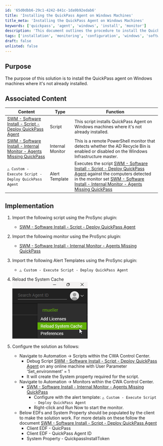 ```yaml
---
id: '65d0dbb6-29c1-4242-841c-1da9b92edab6'
title: 'Installing the QuickPass Agent on Windows Machines'
title_meta: 'Installing the QuickPass Agent on Windows Machines'
keywords: ['quickpass', 'agent', 'windows', 'install', 'monitor']
description: 'This document outlines the procedure to install the QuickPass agent on Windows machines where it is not already installed. It includes associated content, implementation steps, and configuration details necessary for successful deployment.'
tags: ['installation', 'monitoring', 'configuration', 'windows', 'software']
draft: false
unlisted: false
---
```

## Purpose

The purpose of this solution is to install the QuickPass agent on Windows machines where it's not already installed.

## Associated Content

| Content                                                                                               | Type           | Function                                                                                                                   |
|-------------------------------------------------------------------------------------------------------|----------------|---------------------------------------------------------------------------------------------------------------------------|
| [SWM - Software Install - Script - Deploy QuickPass Agent](https://proval.itglue.com/DOC-5078775-14875677) | Script         | This script installs QuickPass Agent on Windows machines where it's not already installed.                               |
| [SWM - Software Install - Internal Monitor - Agents Missing QuickPass](https://proval.itglue.com/DOC-7339781-14875676) | Internal Monitor | This is a remote PowerShell monitor that detects whether the AD Recycle Bin is enabled or disabled on the Windows Infrastructure master. |
| `△ Custom - Execute Script - Deploy QuickPass Agent`                                               | Alert Template | Executes the script [SWM - Software Install - Script - Deploy QuickPass Agent](https://proval.itglue.com/DOC-5078775-14875677) against the computers detected in the monitor set [SWM - Software Install - Internal Monitor - Agents Missing QuickPass](https://proval.itglue.com/DOC-7339781-14875676) |

## Implementation

1. Import the following script using the ProSync plugin:
   - [SWM - Software Install - Script - Deploy QuickPass Agent](https://proval.itglue.com/DOC-5078775-14875677)

2. Import the following monitor using the ProSync plugin:
   - [SWM - Software Install - Internal Monitor - Agents Missing QuickPass](https://proval.itglue.com/DOC-7339781-14875676)

3. Import the following Alert Templates using the ProSync plugin:
   - `△ Custom - Execute Script - Deploy QuickPass Agent`

4. Reload the System Cache  
   ![System Cache](../../static/img/QuickPass-Agent-Deployment/image_1.png)

5. Configure the solution as follows:
   - Navigate to Automation → Scripts within the CWA Control Center.
     - Debug Script [SWM - Software Install - Script - Deploy QuickPass Agent](https://proval.itglue.com/DOC-5078775-14875677) on any online machine with User Parameter 'Set_environment' = 1
     - It will create the System property required for the script.
   - Navigate to Automation → Monitors within the CWA Control Center.
     - [SWM - Software Install - Internal Monitor - Agents Missing QuickPass](https://proval.itglue.com/DOC-7339781-14875676)
       - Configure with the alert template: `△ Custom - Execute Script - Deploy QuickPass Agent`
       - Right-click and Run Now to start the monitor.
   - Below EDFs and System Property should be populated by the client to make the solution work. For more details on these follow the document [SWM - Software Install - Script - Deploy QuickPass Agent](https://proval.itglue.com/DOC-5078775-14875677)
     - Client EDF - QuicPass
     - Client EDF - QuickPass Agent ID
     - System Property - QuickpassInstallToken






